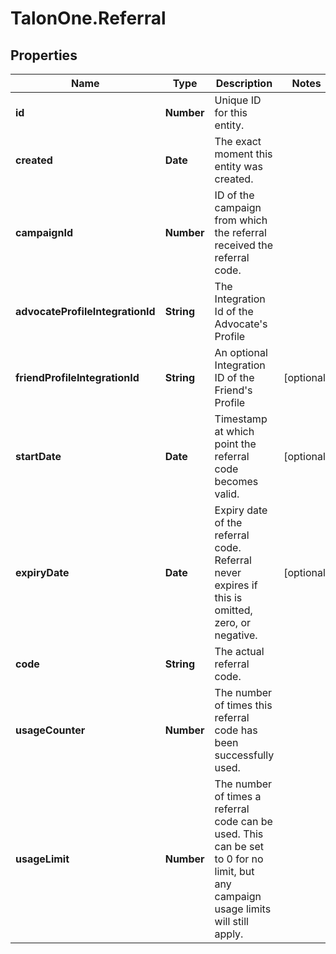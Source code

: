 # TalonOne.Referral

## Properties

Name | Type | Description | Notes
------------ | ------------- | ------------- | -------------
**id** | **Number** | Unique ID for this entity. | 
**created** | **Date** | The exact moment this entity was created. | 
**campaignId** | **Number** | ID of the campaign from which the referral received the referral code. | 
**advocateProfileIntegrationId** | **String** | The Integration Id of the Advocate&#39;s Profile | 
**friendProfileIntegrationId** | **String** | An optional Integration ID of the Friend&#39;s Profile | [optional] 
**startDate** | **Date** | Timestamp at which point the referral code becomes valid. | [optional] 
**expiryDate** | **Date** | Expiry date of the referral code. Referral never expires if this is omitted, zero, or negative. | [optional] 
**code** | **String** | The actual referral code. | 
**usageCounter** | **Number** | The number of times this referral code has been successfully used. | 
**usageLimit** | **Number** | The number of times a referral code can be used. This can be set to 0 for no limit, but any campaign usage limits will still apply.  | 


